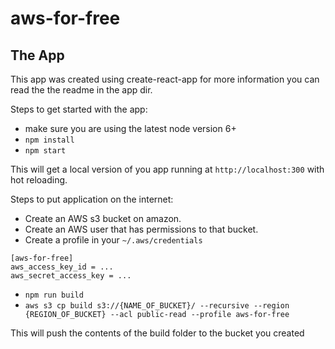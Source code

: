 # aws-for-free

## The App
This app was created using create-react-app for more information you can read the the readme in the app dir.

Steps to get started with the app:
* make sure you are using the latest node version 6+
* `npm install`
* `npm start`

This will get a local version of you app running at `http://localhost:300` with hot reloading.

Steps to put application on the internet:
* Create an AWS s3 bucket on amazon.
* Create an AWS user that has permissions to that bucket.
* Create a profile in your `~/.aws/credentials` 
```
[aws-for-free] 
aws_access_key_id = ... 
aws_secret_access_key = ...
```
* `npm run build`
* `aws s3 cp build s3://{NAME_OF_BUCKET}/ --recursive --region {REGION_OF_BUCKET} --acl public-read --profile aws-for-free`

This will push the contents of the build folder to the bucket you created


